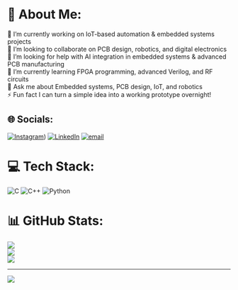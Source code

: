 # 💫 About Me:
🔭 I’m currently working on IoT-based automation & embedded systems projects  <br>👯 I’m looking to collaborate on PCB design, robotics, and digital electronics <br>🤝 I’m looking for help with AI integration in embedded systems & advanced PCB manufacturing<br>🌱 I’m currently learning FPGA programming, advanced Verilog, and RF circuits<br>💬 Ask me about Embedded systems, PCB design, IoT, and robotics<br>⚡ Fun fact I can turn a simple idea into a working prototype overnight!


## 🌐 Socials:
[![Instagram](https://img.shields.io/badge/Instagram-%23E4405F.svg?logo=Instagram&logoColor=white)](https://www.instagram.com/bhavsar_shivansh_04?igsh=YmttemEwaXN4bDFm)) [![LinkedIn](https://img.shields.io/badge/LinkedIn-%230077B5.svg?logo=linkedin&logoColor=white)](https://linkedin.com/in/https://www.linkedin.com/in/shivansh-bhavsar) [![email](https://img.shields.io/badge/Email-D14836?logo=gmail&logoColor=white)](mailto:shivanshbhavsar02@gmail.com) 

# 💻 Tech Stack:
![C](https://img.shields.io/badge/c-%2300599C.svg?style=for-the-badge&logo=c&logoColor=white) ![C++](https://img.shields.io/badge/c++-%2300599C.svg?style=for-the-badge&logo=c%2B%2B&logoColor=white) ![Python](https://img.shields.io/badge/python-3670A0?style=for-the-badge&logo=python&logoColor=ffdd54)
# 📊 GitHub Stats:
![](https://github-readme-stats.vercel.app/api?username=shivansh-bhavsar&theme=github_dark&hide_border=false&include_all_commits=false&count_private=false)<br/>
![](https://github-readme-streak-stats.herokuapp.com/?user=shivansh-bhavsar&theme=github_dark&hide_border=false)<br/>
![](https://github-readme-stats.vercel.app/api/top-langs/?username=shivansh-bhavsar&theme=github_dark&hide_border=false&include_all_commits=false&count_private=false&layout=compact)

---
[![](https://visitcount.itsvg.in/api?id=shivansh-bhavsar&icon=0&color=0)](https://visitcount.itsvg.in)

<!-- Proudly created with GPRM ( https://gprm.itsvg.in ) -->
